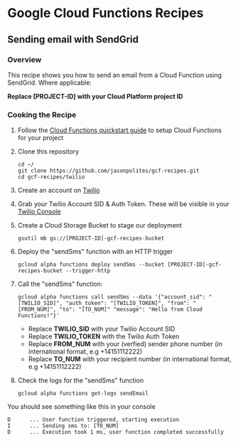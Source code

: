 # Google Cloud Functions Recipes
## Sending email with SendGrid

### Overview
This recipe shows you how to send an email from a Cloud Function using SendGrid.  Where applicable:

**Replace [PROJECT-ID] with your Cloud Platform project ID**

### Cooking the Recipe
1.	Follow the [Cloud Functions quickstart guide](https://cloud.google.com/functions/docs) to setup Cloud Functions for your project

2.	Clone this repository

		cd ~/
		git clone https://github.com/jasonpolites/gcf-recipes.git
		cd gcf-recipes/twilio
		
3.	Create an account on [Twilio](https://www.twilio.com/try-twilio)

4. 	Grab your Twilio Account SID & Auth Token.  These will be visible in your [Twilio Console](https://www.twilio.com/console)

5. 	Create a Cloud Storage Bucket to stage our deployment

		gsutil mb gs://[PROJECT-ID]-gcf-recipes-bucket

6.	Deploy the "sendSms" function with an HTTP trigger
	
		gcloud alpha functions deploy sendSms --bucket [PROJECT-ID]-gcf-recipes-bucket --trigger-http

8. 	Call the "sendSms" function:
		
		gcloud alpha functions call sendSms --data '{"account_sid": "[TWILIO_SID]", "auth_token": "[TWILIO_TOKEN]", "from": "[FROM_NUM]", "to": "[TO_NUM]" "message": "Hello from Cloud Functions!"}' 

	- Replace **TWILIO_SID** with your Twilio Account SID
	- Replace **TWILIO_TOKEN** with the Twilio Auth Token
	- Replace **FROM_NUM** with your (verfied) sender phone number (in international format, e.g +14151112222)
	- Replace **TO_NUM** with your recipient number (in international format, e.g +14151112222)
		
9.	Check the logs for the "sendSms" function

		gcloud alpha functions get-logs sendEmail
	
You should see something like this in your console
```
D      ... User function triggered, starting execution
I      ... Sending sms to: [TO_NUM]
D      ... Execution took 1 ms, user function completed successfully
```
